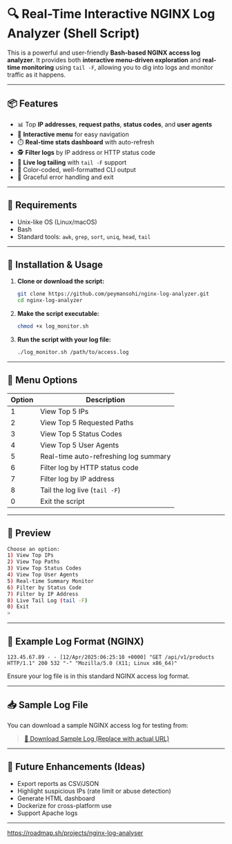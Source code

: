 # 🔍 Real-Time Interactive NGINX Log Analyzer (Shell Script)

This is a powerful and user-friendly **Bash-based NGINX access log analyzer**. It provides both **interactive menu-driven exploration** and **real-time monitoring** using `tail -F`, allowing you to dig into logs and monitor traffic as it happens.

---

## 📦 Features

- 📊 Top **IP addresses**, **request paths**, **status codes**, and **user agents**
- 🧭 **Interactive menu** for easy navigation
- ⏱️ **Real-time stats dashboard** with auto-refresh
- 🕵️ **Filter logs** by IP address or HTTP status code
- 📡 **Live log tailing** with `tail -F` support
- 🌈 Color-coded, well-formatted CLI output
- 🧼 Graceful error handling and exit

---

## 📁 Requirements

- Unix-like OS (Linux/macOS)
- Bash
- Standard tools: `awk`, `grep`, `sort`, `uniq`, `head`, `tail`

---

## 🚀 Installation & Usage

1. **Clone or download the script:**

   ```bash
   git clone https://github.com/peymansohi/nginx-log-analyzer.git
   cd nginx-log-analyzer
   ```

2. **Make the script executable:**

   ```bash
   chmod +x log_monitor.sh
   ```

3. **Run the script with your log file:**

   ```bash
   ./log_monitor.sh /path/to/access.log
   ```

---

## 🧭 Menu Options

| Option | Description                              |
|--------|------------------------------------------|
| 1      | View Top 5 IPs                            |
| 2      | View Top 5 Requested Paths                |
| 3      | View Top 5 Status Codes                  |
| 4      | View Top 5 User Agents                   |
| 5      | Real-time auto-refreshing log summary    |
| 6      | Filter log by HTTP status code           |
| 7      | Filter log by IP address                 |
| 8      | Tail the log live (`tail -F`)            |
| 0      | Exit the script                          |

---

## 📸 Preview

```bash
Choose an option:
1) View Top IPs
2) View Top Paths
3) View Top Status Codes
4) View Top User Agents
5) Real-time Summary Monitor
6) Filter by Status Code
7) Filter by IP Address
8) Live Tail Log (tail -F)
0) Exit
> 
```

---

## 🧪 Example Log Format (NGINX)

```
123.45.67.89 - - [12/Apr/2025:06:25:10 +0000] "GET /api/v1/products HTTP/1.1" 200 532 "-" "Mozilla/5.0 (X11; Linux x86_64)"
```

Ensure your log file is in this standard NGINX access log format.

---

## 📥 Sample Log File

You can download a sample NGINX access log for testing from:

> [🔗 Download Sample Log (Replace with actual URL)](#)

---

## 🧩 Future Enhancements (Ideas)

- Export reports as CSV/JSON
- Highlight suspicious IPs (rate limit or abuse detection)
- Generate HTML dashboard
- Dockerize for cross-platform use
- Support Apache logs

---
https://roadmap.sh/projects/nginx-log-analyser
